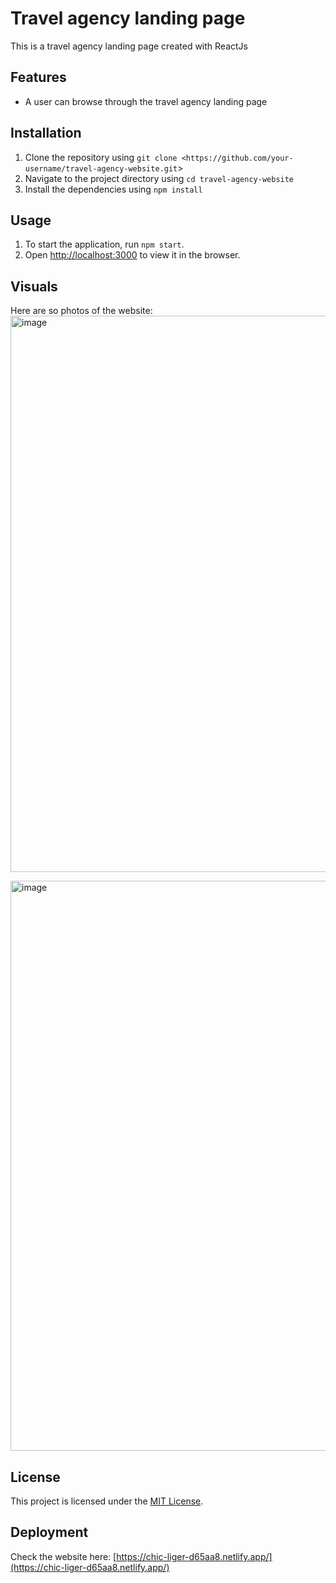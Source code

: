 # Travel agency landing page

This is a travel agency landing page created with ReactJs

## Features

- A user can browse through the travel agency landing page

## Installation

1. Clone the repository using `git clone <https://github.com/your-username/travel-agency-website.git`>
2. Navigate to the project directory using `cd travel-agency-website`
3. Install the dependencies using `npm install`

## Usage

1. To start the application, run `npm start`.
2. Open [http://localhost:3000](http://localhost:3000/) to view it in the browser.

## Visuals

Here are so photos of the website:
<img width="890" alt="image" src="https://user-images.githubusercontent.com/107505051/225408319-010b63b2-04ea-4ea3-bd9d-ff6526d0a7e3.png">

<img width="912" alt="image" src="https://user-images.githubusercontent.com/107505051/225408489-a1625649-614f-4c3b-9e12-fd4e49b48ac8.png">


## License

This project is licensed under the [MIT License](https://opensource.org/licenses/MIT).

## Deployment

Check the website here:
[https://chic-liger-d65aa8.netlify.app/](https://chic-liger-d65aa8.netlify.app/)
